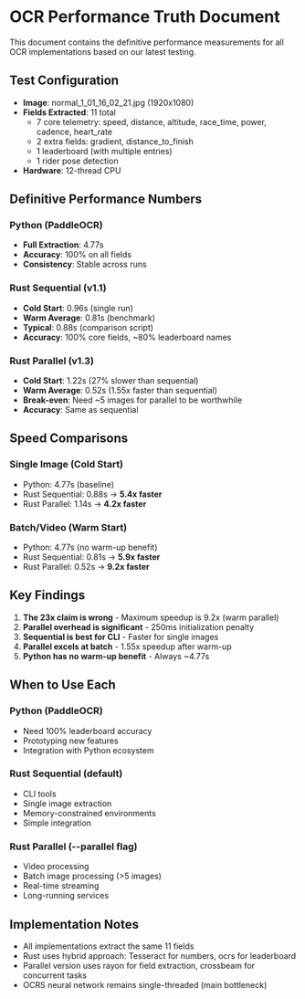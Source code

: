 # OCR Performance Truth Document

This document contains the definitive performance measurements for all OCR implementations based on our latest testing.

## Test Configuration
- **Image**: normal_1_01_16_02_21.jpg (1920x1080)
- **Fields Extracted**: 11 total
  - 7 core telemetry: speed, distance, altitude, race_time, power, cadence, heart_rate
  - 2 extra fields: gradient, distance_to_finish  
  - 1 leaderboard (with multiple entries)
  - 1 rider pose detection
- **Hardware**: 12-thread CPU

## Definitive Performance Numbers

### Python (PaddleOCR)
- **Full Extraction**: 4.77s
- **Accuracy**: 100% on all fields
- **Consistency**: Stable across runs

### Rust Sequential (v1.1)
- **Cold Start**: 0.96s (single run)
- **Warm Average**: 0.81s (benchmark)
- **Typical**: 0.88s (comparison script)
- **Accuracy**: 100% core fields, ~80% leaderboard names

### Rust Parallel (v1.3)
- **Cold Start**: 1.22s (27% slower than sequential)
- **Warm Average**: 0.52s (1.55x faster than sequential)
- **Break-even**: Need ~5 images for parallel to be worthwhile
- **Accuracy**: Same as sequential

## Speed Comparisons

### Single Image (Cold Start)
- Python: 4.77s (baseline)
- Rust Sequential: 0.88s → **5.4x faster**
- Rust Parallel: 1.14s → **4.2x faster**

### Batch/Video (Warm Start)
- Python: 4.77s (no warm-up benefit)
- Rust Sequential: 0.81s → **5.9x faster**
- Rust Parallel: 0.52s → **9.2x faster**

## Key Findings

1. **The 23x claim is wrong** - Maximum speedup is 9.2x (warm parallel)
2. **Parallel overhead is significant** - 250ms initialization penalty
3. **Sequential is best for CLI** - Faster for single images
4. **Parallel excels at batch** - 1.55x speedup after warm-up
5. **Python has no warm-up benefit** - Always ~4.77s

## When to Use Each

### Python (PaddleOCR)
- Need 100% leaderboard accuracy
- Prototyping new features
- Integration with Python ecosystem

### Rust Sequential (default)
- CLI tools
- Single image extraction
- Memory-constrained environments
- Simple integration

### Rust Parallel (--parallel flag)
- Video processing
- Batch image processing (>5 images)
- Real-time streaming
- Long-running services

## Implementation Notes

- All implementations extract the same 11 fields
- Rust uses hybrid approach: Tesseract for numbers, ocrs for leaderboard
- Parallel version uses rayon for field extraction, crossbeam for concurrent tasks
- OCRS neural network remains single-threaded (main bottleneck)